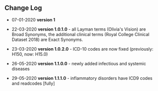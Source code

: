 ## Change Log

* 07-01-2020 **version 1**

* 22-03-2020 **version 1.0.1.0** - all Layman terms (Olivia's Vision) are Broad Synonyms, the additional clinical terms (Royal College Clinical Dataset 2018) are Exact Synonyms. 

* 23-03-2020 **version 1.0.2.0** - ICD-10 codes are now fixed (previously: H150, now: H15.0)

* 26-05-2020 **version 1.1.0.0** - newly added infectious and systemic diseases

* 29-05-2020 **version 1.1.1.0** - inflammatory disorders have ICD9 codes and readcodes [fully]
